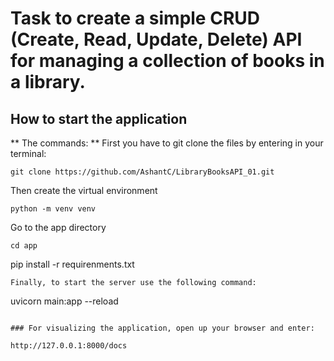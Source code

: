 # Task to create a simple CRUD (Create, Read, Update, Delete) API for managing a collection	of books in	a library.

## How to start the application

** The commands: **
First you have to git clone the files by entering in your terminal:

```
git clone https://github.com/AshantC/LibraryBooksAPI_01.git
```
Then create the virtual environment
```
python -m venv venv
```
Go to the app directory
```
cd app
```
pip install -r requirenments.txt
```
Finally, to start the server use the following command: 
```
uvicorn main:app --reload
```

### For visualizing the application, open up your browser and enter:

http://127.0.0.1:8000/docs